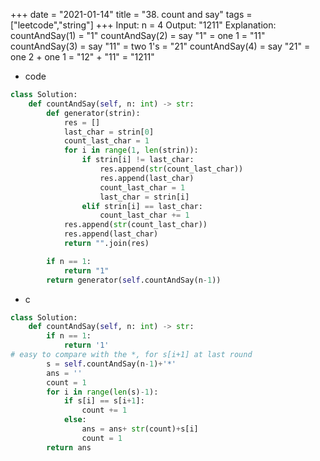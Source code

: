+++ 
date = "2021-01-14"
title = "38. count and say"
tags = ["leetcode","string"]
+++
Input: n = 4
Output: "1211"
Explanation:
countAndSay(1) = "1"
countAndSay(2) = say "1" = one 1 = "11"
countAndSay(3) = say "11" = two 1's = "21"
countAndSay(4) = say "21" = one 2 + one 1 = "12" + "11" = "1211"
- code
```python
class Solution:
    def countAndSay(self, n: int) -> str:
        def generator(strin):
            res = []
            last_char = strin[0]
            count_last_char = 1
            for i in range(1, len(strin)):
                if strin[i] != last_char:
                    res.append(str(count_last_char))
                    res.append(last_char)
                    count_last_char = 1
                    last_char = strin[i]
                elif strin[i] == last_char:
                    count_last_char += 1
            res.append(str(count_last_char))
            res.append(last_char)
            return "".join(res)

        if n == 1:
            return "1"
        return generator(self.countAndSay(n-1)) 
```
- c
```python
class Solution:
    def countAndSay(self, n: int) -> str:
        if n == 1:
            return '1'
# easy to compare with the *, for s[i+1] at last round
        s = self.countAndSay(n-1)+'*'   
        ans = ''
        count = 1
        for i in range(len(s)-1):
            if s[i] == s[i+1]:
                count += 1
            else:
                ans = ans+ str(count)+s[i]
                count = 1
        return ans
```
